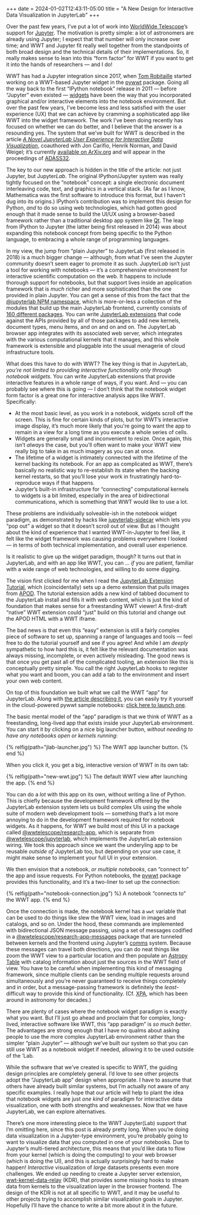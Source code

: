 +++
date = 2024-01-02T12:43:11-05:00
title = "A New Design for Interactive Data Visualization in JupyterLab"
+++

Over the past few years, I’ve put a lot of work into [WorldWide
Telescope][wwt]’s support for [Jupyter]. The motivation is pretty simple: a lot
of astronomers are already using Jupyter; I expect that that number will only
increase over time; and WWT and Jupyter fit really well together from the
standpoints of both broad design and the technical details of their
implementations. So, it really makes sense to lean into this “form factor” for
WWT if you want to get it into the hands of researchers — and I do!

[wwt]: https://worldwidetelescope.org/home/
[Jupyter]: https://jupyter.org/

WWT has had a Jupyter integration since 2017, when [Tom Robitaille][tom] started
working on a WWT-based Jupyter widget in the [pywwt] package. Going all the way
back to the first “IPython notebook” release in 2011 — before “Jupyter” even
existed — [widgets] have been the way that you incorporated graphical and/or
interactive elements into the notebook environment. But over the past few years,
I’ve become less and less satisfied with the user experience (UX) that we can
achieve by cramming a sophisticated app like WWT into the widget framework. The
work I’ve been doing recently has focused on whether we can do better, and I
believe that the answer is a resounding yes. The system that we’ve built for WWT
is described in the article *[A Novel JupyterLab User Experience for Interactive
Data Visualization][wcnw22]*, coauthored with Jon Carifio, Henrik Norman, and
David Weigel; it’s currently [available on ArXiv.org][wcnw22arxiv] and will
appear in the proceedings of [ADASS32].

[tom]: https://www.trobitaille.dev/
[pywwt]: https://pywwt.readthedocs.io/
[widgets]: https://ipywidgets.readthedocs.io/
[wcnw22]: https://ui.adsabs.harvard.edu/abs/2022arXiv221203907W
[wcnw22arxiv]: https://arxiv.org/abs/2212.03907
[ADASS32]: https://www.adass2022.ca/

<!-- more -->

The key to our new approach is hidden in the title of the article: not just
Jupyter, but Jupyter*Lab*. The original IPython/Jupyter system was really
tightly focused on the “notebook” concept: a single electronic document
interleaving code, text, and graphics in a vertical stack. (As far as I know,
Mathematica was the first software to introduce this format, but I haven't dug
into its origins.) IPython’s contribution was to implement this design for
Python, *and* to do so using web technologies, which had gotten good enough that
it made sense to build the UI/UX using a browser-based framework rather than a
traditional desktop app system like [Qt]. The leap from IPython to Jupyter (the
latter being first released in
2014) was about expanding this notebook concept from being specific to the
Python language, to embracing a whole range of programming languages.

[Qt]: https://www.qt.io/

In my view, the jump from “plain Jupyter” to JupyterLab (first released in 2018)
is a much bigger change — although, from what I’ve seen the Jupyter community
doesn’t seem eager to promote it as such. Jupyter*Lab* isn’t just a tool for
working with notebooks — it’s a comprehensive environment for interactive
scientific computation on the web. It happens to include thorough support for
notebooks, but that support lives inside an application framework that is *much*
richer and more sophisticated than the one provided in plain Jupyter. You can
get a sense of this from the fact that the [@jupyterlab NPM namespace][jlnpm],
which is more-or-less a collection of the modules that build up the main
JupyterLab frontend, currently consists of [160 different packages][jlnpm]. You
can write [JupyterLab extensions][jlext] that code against the APIs provided by
all of those packages to add new kernels, document types, menu items, and on and
on and on. The JupyterLab browser app integrates with its associated web server,
which integrates with the various computational kernels that it manages, and
this whole framework is extensible and pluggable into the usual menagerie of
cloud infrastructure tools.

[jlnpm]: https://www.npmjs.com/search?q=%40jupyterlab
[jlext]: https://jupyterlab.readthedocs.io/en/stable/user/extensions.html

What does this have to do with WWT? The key thing is that in JupyterLab, *you’re
not limited to providing interactive functionality only through notebook
widgets.* You can write JupyterLab extensions that provide interactive features
in a whole range of ways, if you want. And — you can probably see where this is
going — I don’t think that the notebook widget form factor is a great one for
interactive analysis apps like WWT. Specifically:

- At the most basic level, as you work in a notebook, widgets scroll off the
  screen. This is fine for certain kinds of plots, but for WWT’s interactive
  image display, it’s much more likely that you're going to want the app to
  remain in a view for a long time as you execute a whole series of cells.
- Widgets are generally small and inconvenient to resize. Once again, this isn’t
  *always* the case, but you’ll often want to make your WWT view really big to
  take in as much imagery as you can at once.
- The lifetime of a widget is intimately connected with the lifetime of the
  kernel backing its notebook. For an app as complicated as WWT, there’s
  basically no realistic way to re-establish its state when the backing kernel
  restarts, so that you’ll lose your work in frustratingly hard-to-reproduce
  ways if that happens.
- Jupyter’s built-in infrastructure for “connecting” computational kernels to
  widgets is a bit limited, especially in the area of bidirectional
  communications, which is something that WWT would like to use a lot.

These problems are individually solveable-ish in the notebook widget paradigm,
as demonstrated by hacks like [jupyterlab-sidecar] which lets you “pop out” a
widget so that it doesn’t scroll out of view. But as I thought about the kind of
experience that I wanted WWT-in-Jupyter to feel like, it felt like the widget
framework was causing problems everywhere I looked — in terms of both technical
implementation, and overall user experience.

[jupyterlab-sidecar]: https://github.com/jupyter-widgets/jupyterlab-sidecar

Is it realistic to give up the widget paradigm, though? It turns out that in
JupyterLab, and with an app like WWT, you can … *if* you are patient, familiar
with a wide range of web technologies, and willing to do some digging.

The vision first clicked for me when I read the [JupyterLab Extension
Tutorial][jltut], which (coincidentally) sets up a demo extension that pulls
images from [APOD]. The tutorial extension adds a new kind of tabbed document to
the JupyterLab install and fills it with web content, which is just the kind of
foundation that makes sense for a freestanding WWT viewer! A first-draft
“native” WWT extension could “just” build on this tutorial and change out the
APOD HTML with a WWT iframe.

[jltut]: https://jupyterlab.readthedocs.io/en/latest/extension/extension_tutorial.html
[APOD]: https://apod.nasa.gov/apod/astropix.html

The bad news is that even this “easy” extension is still a fairly complex piece
of software to set up, spanning a range of languages and tools — feel free to do
the tutorial yourself and see if you agree! And while I am *deeply* sympathetic
to how hard this is, it felt like the relevant documentation was always missing,
incomplete, or even actively misleading. The good news is that once you get past
all of the complicated tooling, an extension like this is conceptually pretty
simple. You call the right JupyterLab hooks to register what you want and boom,
you can add a tab to the environment and insert your own web content.

On top of this foundation we built what we call the WWT “app” for JupyterLab.
Along with [the article describing it][wcnw22], you can easily try it yourself
in the cloud-powered pywwt sample notebooks: [click here to launch
one][pywwtnb].

[pywwtnb]: https://bit.ly/pywwt-notebooks

The basic mental model of the “app” paradigm is that we think of WWT as a
freestanding, long-lived app that exists inside your JupyterLab environment. You
can start it by clicking on a nice big launcher button, *without needing to have
any notebooks open or kernels running*:

{% relfig(path="jlab-launcher.jpg") %}
The WWT app launcher button.
{% end %}

When you click it, you get a big, interactive version of WWT in its own tab:

{% relfig(path="new-wwt.jpg") %}
The default WWT view after launching the app.
{% end %}

You can do a *lot* with this app on its own, without writing a line of Python.
This is chiefly because the development framework offered by the JupyterLab
extension system lets us build complex UIs using the whole suite of modern web
development tools — something that’s a lot more annoying to do in the
development framework required for notebook widgets. As it happens, for WWT we
build most of this UI in a package called [@wwtelescope/research-app], which is
separate from [@wwtelescope/jupyterlab], which implements the JupyterLab
extension wiring. We took this approach since we want the underyling app to be
reusable *outside of* JupyterLab too, but depending on your use case, it might
make sense to implement your full UI in your extension.

[@wwtelescope/research-app]: https://github.com/WorldWideTelescope/wwt-webgl-engine/tree/master/research-app
[@wwtelescope/jupyterlab]: https://github.com/WorldWideTelescope/wwt-jupyterlab

We then envision that a notebook, *or multiple notebooks*, can “connect to” the
app and issue requests. For Python notebooks, the [pywwt] package provides this
functionality, and it’s a two-liner to set up the connection:

{% relfig(path="notebook-connection.jpg") %}
A notebook “connects to” the WWT app.
{% end %}

Once the connection is made, the notebook kernel has a `wwt` variable that can
be used to do things like slew the WWT view, load in images and catalogs, and so
on. Under the hood, these commands are implemented with bidirectional JSON
message passing, using a set of messages codified in a
[@wwtelescope/research-app-messages] package that are tunneled between kernels
and the frontend using Jupyter’s [comms] system. Because these messages can
travel both directions, you can do neat things like zoom the WWT view to a
particular location and then populate an [Astropy Table] with catalog
information about just the sources in the WWT field of view. You have to be
careful when implementing this kind of messaging framework, since multiple
clients can be sending multiple requests around simultaneously and you’re never
guaranteed to receive things completely and in order, but a message-passing
framework is definitely the *least*-difficult way to provide this kind of
functionality. (Cf. [XPA], which has been around in astronomy for decades.)

[@wwtelescope/research-app-messages]: https://docs.worldwidetelescope.org/webgl-reference/latest/apiref/research-app-messages/
[comms]: https://jupyter-client.readthedocs.io/en/latest/messaging.html
[Astropy Table]: https://docs.astropy.org/en/stable/table/
[XPA]: https://wiki.tcl-lang.org/page/XPA

There are plenty of cases where the notebook widget paradigm is exactly what you
want. But I’ll just go ahead and proclaim that for complex, long-lived,
interactive software like WWT, this “app paradigm” is *so much better*. The
advantages are strong enough that I have no qualms about asking people to use
the more complex JupyterLab environment rather than the simpler “plain Jupyter”
— although we’ve built our system so that you can still use WWT as a notebook
widget if needed, allowing it to be used outside of the ’Lab.

While the software that we’ve created is specific to WWT, the guiding design
principles are completely general. I’d love to see other projects adopt the
“JupyterLab app” design when appropriate. I have to assume that others have
already built similar systems, but I’m actually not aware of any specific
examples. I really hope that our article will help to plant the idea that
notebook widgets are just *one kind* of paradigm for interactive data
visualization, one with both strengths and weaknesses. Now that we have
JupyterLab, we can explore alternatives.

There’s one more interesting piece to the WWT Jupyter(Lab) support that I’m
omitting here, since this post is already pretty long. When you’re doing data
visualization in a Jupyter-type environment, you’re probably going to want to
visualize data that you computed in one of your notebooks. Due to Jupyter’s
multi-tiered architecture, this means that you’d like data to flow from your
kernel (which is doing the computing) to your web browser (which is doing the
UI), and this is actually surprisingly hard to make happen! *Interactive*
visualization of *large* datasets presents even more challenges. We ended up
needing to create a Jupyter server extension, [wwt-kernel-data-relay][kdr]
(KDR), that provides some missing hooks to stream data from kernels to the
visualization layer in the browser frontend. The design of the KDR is not at all
specific to WWT, and it may be useful to other projects trying to accomplish
similar visualization goals in Jupyter. Hopefully I’ll have the chance to write
a bit more about it in the future.

[kdr]: https://wwt-kernel-data-relay.readthedocs.io/
